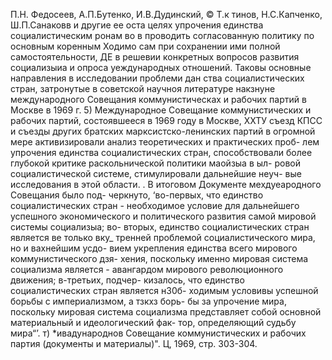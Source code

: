 П.Н. Федосеев, А.П.Бутенко, И.В.Дудинский, © Т.к
тинов, Н.С.Капченко, Ш.П.Санаковв и другие ее оста
целях упрочения единства социалистическим ронам во в
проводить согласованную политику по основным коренным Ходимо
сам при сохранении ими полной самостоятельности, ДЕ
в решевии конкретных вопросов развития социализыиа и опроса
уеждународных отношений.
Таковы основные направления в исследовании проблеми дан
ства социалистических стран, затронутые в советской научноя
литературе накзнуне международного Совещания коммунистическах
и рабочих партий в Москве в 1969 г.
5) Международное Совещание коммунистических и рабочих
партий, состоявшееся в 1969 году в Москве, ХХТУ съезд КПСС и
съезды других братских марксистско-ленинских партий в огромной
мере активизировали анализ теоретических и практических проб-
лем упрочения единства социалистических стран, способствовали
более глубокой критике раскольнической политики маойзыа в ыл-
ровой социалистической системе, стимулировали дальнейшие неуч-
вые исследования в этой области. .
В итоговом Документе мехдуеародного Совещания было под-
черкнуто, ‘во-первых, что единство социалистических стран -
необходимое условие для дальнейшего успешного экономического и
политического развития самой мировой системы социализыа; во-
вторых, единство социалистических стран является ве только вку_
тренней проблемой социалистического мира, но и вахнейшим усдо-
вием укрепления единства всего мирового коммунистического дзя-
хения, поскольку именно мировая система социализма является -
авангардом мирового революционного движения; в-третьих, подчер-
кизалось, что единство социалистических стран является н30б-
ходимым условивы успешной борьбы с империализмом, а тзкхз борь-
бы за упрочение мира, поскольку мировая система социализма
представляет собой основной материальный и идеологический фак-
тор, определяющий судьбу мира“’.
т) *ивадународнов Совещание коммунистических и рабочих партия
(документы и материалы)". Ц, 1969, стр. 303-304.
